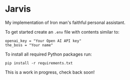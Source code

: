 Jarvis
======
My implementation of Iron man's faithful personal assistant.

To get started create an `.env` file with contents similar to:
```
openai_key = "Your Open AI API key"
the_boss = "Your name"
```

To install all required Python packages run:
```
pip install -r requirements.txt
 ```

This is a work in progress, check back soon!
